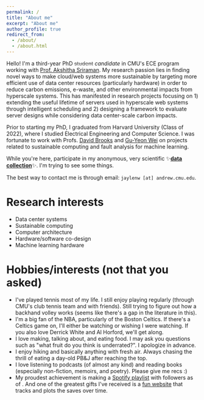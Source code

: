 ```yaml
---
permalink: /
title: "About me"
excerpt: "About me"
author_profile: true
redirect_from: 
  - /about/
  - /about.html
---
```


Hello! I'm a third-year PhD <span style="text-decoration: line-through; opacity: 0.7;">student</span> _candidate_ in CMU's ECE program working with [Prof. Akshitha Sriraman](https://users.ece.cmu.edu/~asrirama/). My research passion lies in finding novel ways to make cloud/web systems more sustainable by targeting more efficient use of data center resources (particularly hardware) in order to reduce carbon emissions, e-waste, and other environmental impacts from hyperscale systems. This has manifested in research projects focusing on 1) extending the useful lifetime of servers used in hyperscale web systems through intelligent scheduling and 2) designing a framework to evaluate server designs while considering data center-scale carbon impacts.

Prior to starting my PhD, I graduated from Harvard University (Class of 2022), where I studied Electrical Engineering and Computer Science. I was fortunate to work with Profs. [David Brooks](https://www.eecs.harvard.edu/~dbrooks/) and [Gu-Yeon Wei](https://www.eecs.harvard.edu/~gywei/) on projects related to sustainable computing and fault analysis for machine learning.

While you're here, participate in my anonymous, very scientific ✨**<a href="https://forms.gle/NiYerAvgQ5JkidE5A" target="_blank">data collection</a>**✨. I'm trying to see some things.

The best way to contact me is through email: `jaylenw [at] andrew.cmu.edu`.

Research interests
======
* Data center systems
* Sustainable computing
* Computer architecture
* Hardware/software co-design
* Machine learning hardware

Hobbies/interests (not that you asked)
======
* I've played tennis most of my life. I still enjoy playing regularly (through CMU's club tennis team and with friends). Still trying to figure out how a backhand volley works (seems like there's a gap in the literature in this).
* I'm a big fan of the NBA, particularly of the Boston Celtics. If there's a Celtics game on, I'll either be watching or wishing I were watching. If you also love Derrick White and Al Horford, we'll get along.
* I love making, talking about, and eating food. I may ask you questions such as "what fruit do you think is underrated?". I apologize in advance.
* I enjoy hiking and basically anything with fresh air. Always chasing the thrill of eating a day-old PB&J after reaching the top.
* I love listening to podcasts (of almost any kind) and reading books (especially non-fiction, memoirs, and poetry). Please give me recs :)
* My proudest achievement is making a [Spotify playlist](https://open.spotify.com/playlist/4XbLl7tRLmlxVxLR08Fxs2) with <span id="playlist-saves"></span> followers as of <span id="last-updated"></span>. And one of the greatest gifts I've received is a [fun website](https://isamsiu.github.io/spotify_saves_tracker/) that tracks and plots the saves over time.

<script>
fetch('/assets/data/playlist_saves.yml')
  .then(response => response.text())
  .then(text => {
    const lines = text.split('\n');
    const saves = lines[0].split(':')[1].trim();
    const playlistName = lines[1].split(':')[1].trim().replace(/'/g, '');
    const lastUpdated = lines[2].split(':')[1].trim().replace(/'/g, '');
    document.getElementById('playlist-saves').textContent = saves;
    document.getElementById('last-updated').textContent = lastUpdated;
  });
</script>